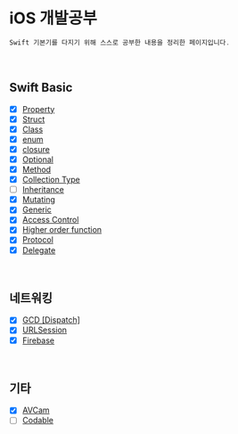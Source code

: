 # iOS 개발공부
```swift
Swift 기본기를 다지기 위해 스스로 공부한 내용을 정리한 페이지입니다.
```

<br>

## Swift Basic
- [x] [Property](https://github.com/sangwoo24/ios-Develop/tree/master/Swift%20Basic/swiftProperty)
- [x] [Struct](https://github.com/sangwoo24/ios-Develop/tree/master/Swift%20Basic/swiftStruct)
- [x] [Class](https://github.com/sangwoo24/ios-Develop/tree/master/Swift%20Basic/swiftClass)
- [x] [enum](https://github.com/sangwoo24/ios-Develop/tree/master/Swift%20Basic/enum)
- [x] [closure](https://github.com/sangwoo24/ios-Develop/tree/master/Swift%20Basic/swiftClosure)
- [x] [Optional](https://github.com/sangwoo24/ios-Develop/tree/master/Swift%20Basic/swiftOptional/swiftOptional.playground)
- [x] [Method](https://github.com/sangwoo24/ios-Develop/tree/master/Swift%20Basic/swiftMethod)
- [x] [Collection Type](https://github.com/sangwoo24/ios-Develop/tree/master/Swift%20Basic/Collection%20Types)
- [ ] [Inheritance]()
- [x] [Mutating](https://github.com/sangwoo24/ios-Develop/tree/master/Swift%20Basic/Mutating)
- [x] [Generic](https://github.com/sangwoo24/ios-Develop/blob/master/Swift%20Basic/Generic/Generic.playground/Contents.swift)  
- [x] [Access Control](https://github.com/sangwoo24/ios-Develop/tree/master/Swift%20Basic/Access%20Control)
- [x] [Higher order function](https://github.com/sangwoo24/ios-Develop/tree/master/Swift%20Basic/Higher%20order%20function)
- [x] [Protocol](https://github.com/sangwoo24/ios-Develop/tree/master/Swift%20Basic/Protocol/Protocol.playground)
- [x] [Delegate]()
<br>

## 네트워킹
- [x] [GCD [Dispatch]](https://github.com/sangwoo24/ios-Develop/tree/master/Swift%20Basic/iOS%20HTTP/GCD/GCD_Basic.playground)
- [x] [URLSession](https://github.com/sangwoo24/ios-Develop/tree/master/Swift%20Basic/iOS%20HTTP/URLSession)
- [x] [Firebase](https://github.com/sangwoo24/ios-Develop/tree/master/iOS%20Project/Firebase101)

<br>

## 기타
- [x] [AVCam](https://github.com/sangwoo24/ios-Develop/blob/master/Swift%20Basic/AVCam/README.md)
- [ ] [Codable]()
